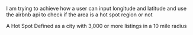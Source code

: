 I am trying to achieve how a user can input longitude and latitude and use the airbnb api to check if the area is a hot spot region or not

A Hot Spot Defined as a city with 3,000 or more listings in a 10 mile radius
